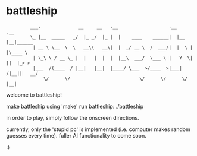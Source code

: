 # battleship
             ___.              __     __   .__                   .__     .__
             \_ |__  _____   _/  |_ _/  |_ |  |    ____    ______|  |__  |__|______
              | __ \ \__  \  \   __\\   __\|  |  _/ __ \  /  ___/|  |  \ |  |\____ \
              | \_\ \ / __ \_ |  |   |  |  |  |__\  ___/  \___ \ |   Y  \|  ||  |_> >
              |___  /(____  / |__|   |__|  |____/ \___  >/____  >|___|  /|__||   __/
                  \/      \/                          \/      \/      \/     |__|

welcome to battleship!

make battleship using 'make'
run battleship: ./battleship

in order to play, simply follow the onscreen directions.

currently, only the 'stupid pc' is implemented (i.e. computer makes random guesses every time). 
fuller AI functionality to come soon. 

:)

